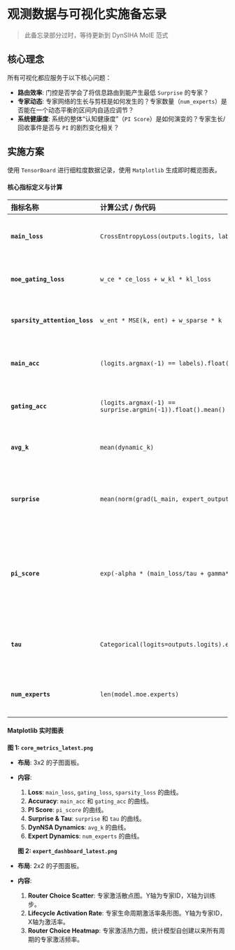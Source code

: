 # 观测数据与可视化实施备忘录

> 此备忘录部分过时，等待更新到 DynSIHA MoIE 范式

## 核心理念

所有可视化都应服务于以下核心问题：

- **路由效率**: 门控是否学会了将信息路由到能产生最低 `Surprise` 的专家？
- **专家动态**: 专家网络的生长与剪枝是如何发生的？专家数量（`num_experts`）是否能在一个动态平衡的区间内自适应调节？
- **系统健康度**: 系统的整体“认知健康度”（`PI Score`）是如何演变的？专家生长/回收事件是否与 `PI` 的剧烈变化相关？

## 实施方案

使用 `TensorBoard` 进行细粒度数据记录，使用 `Matplotlib` 生成即时概览图表。

#### 核心指标定义与计算

| 指标名称 | 计算公式 / 伪代码 | 记录工具 | 描述 |
| :--- | :--- | :--- | :--- |
| **`main_loss`** | `CrossEntropyLoss(outputs.logits, labels)` | TB, Matplotlib | 模型的标准预测损失。 |
| **`moe_gating_loss`** | `w_ce * ce_loss + w_kl * kl_loss` | TB, Matplotlib | `DynMoE` 的混合门控损失。 |
| **`sparsity_attention_loss`** | `w_ent * MSE(k, ent) + w_sparse * k` | TB, Matplotlib | `DynNSA` 的混合稀疏性损失。 |
| **`main_acc`** | `(logits.argmax(-1) == labels).float().mean()` | TB, Matplotlib | 模型的标准预测准确率。 |
| **`gating_acc`** | `(logits.argmax(-1) == surprise.argmin(-1)).float().mean()` | TB, Matplotlib | `DynMoE` 门控路由“正确率”。 |
| **`avg_k`** | `mean(dynamic_k)` | TB, Matplotlib | `DynNSA` 的平均激活块数。 |
| **`surprise`** | `mean(norm(grad(L_main, expert_outputs)))` | TB, Matplotlib | **仅由 `L_main` 产生的**专家参数梯度范数。 |
| **`pi_score`** | `exp(-alpha * (main_loss/tau + gamma*surprise))` | TB, Matplotlib | 预测完整性分数，综合评估模型的“认知健康度”。 |
| **`tau`** | `Categorical(logits=outputs.logits).entropy().mean()` | TB, Matplotlib | 模型输出的平均不确定性（熵）。 |
| **`num_experts`** | `len(model.moe.experts)` | TB | 模型当前的专家总数。 |

#### Matplotlib 实时图表

**图 1: `core_metrics_latest.png`**

- **布局**: 3x2 的子图面板。
- **内容**:
  1. **Loss**: `main_loss`, `gating_loss`, `sparsity_loss` 的曲线。
  2. **Accuracy**: `main_acc` 和 `gating_acc` 的曲线。
  3. **PI Score**: `pi_score` 的曲线。
  4. **Surprise & Tau**: `surprise` 和 `tau` 的曲线。
  5. **DynNSA Dynamics**: `avg_k` 的曲线。
  6. **Expert Dynamics**: `num_experts` 的曲线。

  **图 2: `expert_dashboard_latest.png`**

- **布局**: 2x2 的子图面板。
- **内容**:
  1. **Router Choice Scatter**: 专家激活散点图。Y轴为专家ID，X轴为训练步。
  2. **Lifecycle Activation Rate**: 专家生命周期激活率条形图。Y轴为专家ID，X轴为激活率。
  3. **Router Choice Heatmap**: 专家激活热力图，统计模型自创建以来所有周期的专家激活频率。
